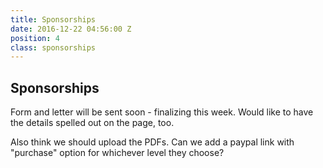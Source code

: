 ```yaml
---
title: Sponsorships
date: 2016-12-22 04:56:00 Z
position: 4
class: sponsorships
---
```


## Sponsorships

Form and letter will be sent soon - finalizing this week. Would like to have the details spelled out on the page, too.

Also think we should upload the PDFs.
Can we add a paypal link with "purchase" option for whichever level they choose?